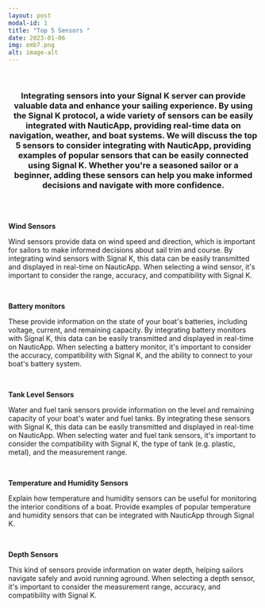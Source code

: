 ```yaml
---
layout: post
modal-id: 1 
title: "Top 5 Sensors "
date: 2023-01-06
img: emb7.png
alt: image-alt  
---
```

 


<br>
<div align="center"><h3>Integrating sensors into your Signal K server can provide valuable data and enhance your sailing experience. By using the Signal K protocol, a wide variety of sensors can be easily integrated with NauticApp, providing real-time data on navigation, weather, and boat systems. We will discuss the top 5 sensors to consider integrating with NauticApp, providing examples of popular sensors that can be easily connected using Signal K. Whether you're a seasoned sailor or a beginner, adding these sensors can help you make informed decisions and navigate with more confidence.</h3></div>

<br>
<br>




**Wind Sensors** 

Wind sensors provide data on wind speed and direction, which is important for sailors to make informed decisions about sail trim and course. By integrating wind sensors with Signal K, this data can be easily transmitted and displayed in real-time on NauticApp. When selecting a wind sensor, it's important to consider the range, accuracy, and compatibility with Signal K.

<br>

**Battery monitors** 

These provide information on the state of your boat's batteries, including voltage, current, and remaining capacity. By integrating battery monitors with Signal K, this data can be easily transmitted and displayed in real-time on NauticApp. When selecting a battery monitor, it's important to consider the accuracy, compatibility with Signal K, and the ability to connect to your boat's battery system.

<br>

**Tank Level Sensors** 

Water and fuel tank sensors provide information on the level and remaining capacity of your boat's water and fuel tanks. By integrating these sensors with Signal K, this data can be easily transmitted and displayed in real-time on NauticApp. When selecting water and fuel tank sensors, it's important to consider the compatibility with Signal K, the type of tank (e.g. plastic, metal), and the measurement range.


<br>

**Temperature and Humidity Sensors** 

Explain how temperature and humidity sensors can be useful for monitoring the interior conditions of a boat. Provide examples of popular temperature and humidity sensors that can be integrated with NauticApp through Signal K.

<br>

**Depth Sensors** 

This kind of sensors provide information on water depth, helping sailors navigate safely and avoid running aground. When selecting a depth sensor, it's important to consider the measurement range, accuracy, and compatibility with Signal K.



